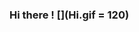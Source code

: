 ### Hi there ! [](Hi.gif = 120)

<!--
**Avinash-Gahlowt/Avinash-Gahlowt** is a ✨ _special_ ✨ repository because its `README.md` (this file) appears on your GitHub profile.

Here are some ideas to get you started:

- 🔭 I’m currently working on ...
- 🌱 I’m currently learning ... OOPs
- 👯 I’m looking to collaborate on Web Dev
- 🤔 I’m looking for help with README.md 
- 💬 Ask me about ... 
- 📫 How to reach me: 
- 😄 Pronouns: ...
- ⚡ Fun fact: ...
-->
